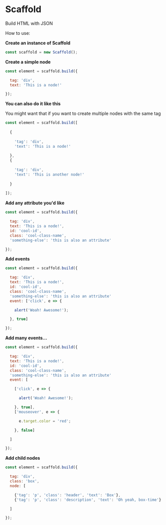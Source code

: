 # Scaffold
Build HTML with JSON

How to use:

**Create an instance of Scaffold**
```javascript
const scaffold = new Scaffold();
```

**Create a simple node**
```javascript
const element = scaffold.build({

  tag: 'div',
  text: 'This is a node!'

});
```

**You can also do it like this**

You might want that if you want to create multiple nodes with the same tag
```javascript
const element = scaffold.build([
  
  {
    
    'tag': 'div',
    'text': 'This is a node!'
    
  },
  {
    
    'tag': 'div',
    'text': 'This is another node!'
    
  }
  
]);
```

**Add any attribute you'd like**
```javascript
const element = scaffold.build({

  tag: 'div',
  text: 'This is a node!',
  id: 'cool-id',
  class: 'cool-class-name',
  'something-else': 'this is also an attribute'

});
```

**Add events**
```javascript
const element = scaffold.build({

  tag: 'div',
  text: 'This is a node!',
  id: 'cool-id',
  class: 'cool-class-name',
  'something-else': 'this is also an attribute'
  event: ['click', e => {

    alert('Woah! Awesome!');

  }, true]

});
```

**Add many events...**
```javascript
const element = scaffold.build({

  tag: 'div',
  text: 'This is a node!',
  id: 'cool-id',
  class: 'cool-class-name',
  'something-else': 'this is also an attribute'
  event: [

    ['click', e => {

      alert('Woah! Awesome!');

    }, true],
    ['mouseover', e => {

      e.target.color = 'red';

    }, false]

  ]

});
```

**Add child nodes**
```javascript
const element = scaffold.build({

  tag: 'div',
  class: 'box',
  node: [

    {'tag': 'p', 'class': 'header', 'text': 'Box'},
    {'tag': 'p', 'class': 'description', 'text': 'Oh yeah, box-time'}

  ]

});
```
